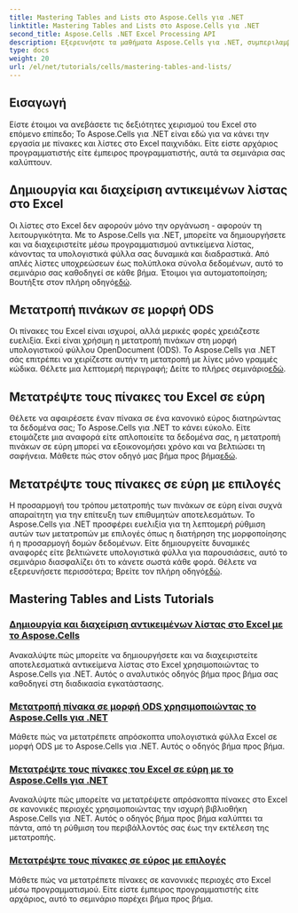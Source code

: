 ```yaml
---
title: Mastering Tables and Lists στο Aspose.Cells για .NET
linktitle: Mastering Tables and Lists στο Aspose.Cells για .NET
second_title: Aspose.Cells .NET Excel Processing API
description: Εξερευνήστε τα μαθήματα Aspose.Cells για .NET, συμπεριλαμβανομένης της δημιουργίας και διαχείρισης αντικειμένων λίστας, της μετατροπής πινάκων σε εύρη και της μετατροπής σε μορφή ODS βήμα προς βήμα.
type: docs
weight: 20
url: /el/net/tutorials/cells/mastering-tables-and-lists/
---
```

## Εισαγωγή

Είστε έτοιμοι να ανεβάσετε τις δεξιότητες χειρισμού του Excel στο επόμενο επίπεδο; Το Aspose.Cells για .NET είναι εδώ για να κάνει την εργασία με πίνακες και λίστες στο Excel παιχνιδάκι. Είτε είστε αρχάριος προγραμματιστής είτε έμπειρος προγραμματιστής, αυτά τα σεμινάρια σας καλύπτουν.

## Δημιουργία και διαχείριση αντικειμένων λίστας στο Excel  
 Οι λίστες στο Excel δεν αφορούν μόνο την οργάνωση - αφορούν τη λειτουργικότητα. Με το Aspose.Cells για .NET, μπορείτε να δημιουργήσετε και να διαχειριστείτε μέσω προγραμματισμού αντικείμενα λίστας, κάνοντας τα υπολογιστικά φύλλα σας δυναμικά και διαδραστικά. Από απλές λίστες υποχρεώσεων έως πολύπλοκα σύνολα δεδομένων, αυτό το σεμινάριο σας καθοδηγεί σε κάθε βήμα. Έτοιμοι για αυτοματοποίηση; Βουτήξτε στον πλήρη οδηγό[εδώ](./create-and-manage-list-object/).  

## Μετατροπή πινάκων σε μορφή ODS  
Οι πίνακες του Excel είναι ισχυροί, αλλά μερικές φορές χρειάζεστε ευελιξία. Εκεί είναι χρήσιμη η μετατροπή πινάκων στη μορφή υπολογιστικού φύλλου OpenDocument (ODS). Το Aspose.Cells για .NET σάς επιτρέπει να χειρίζεστε αυτήν τη μετατροπή με λίγες μόνο γραμμές κώδικα. Θέλετε μια λεπτομερή περιγραφή; Δείτε το πλήρες σεμινάριο[εδώ](./convert-table-to-ods-format/).  

## Μετατρέψτε τους πίνακες του Excel σε εύρη  
 Θέλετε να αφαιρέσετε έναν πίνακα σε ένα κανονικό εύρος διατηρώντας τα δεδομένα σας; Το Aspose.Cells για .NET το κάνει εύκολο. Είτε ετοιμάζετε μια αναφορά είτε απλοποιείτε τα δεδομένα σας, η μετατροπή πινάκων σε εύρη μπορεί να εξοικονομήσει χρόνο και να βελτιώσει τη σαφήνεια. Μάθετε πώς στον οδηγό μας βήμα προς βήμα[εδώ](./convert-excel-tables-to-range/).  

## Μετατρέψτε τους πίνακες σε εύρη με επιλογές  

Η προσαρμογή του τρόπου μετατροπής των πινάκων σε εύρη είναι συχνά απαραίτητη για την επίτευξη των επιθυμητών αποτελεσμάτων. Το Aspose.Cells για .NET προσφέρει ευελιξία για τη λεπτομερή ρύθμιση αυτών των μετατροπών με επιλογές όπως η διατήρηση της μορφοποίησης ή η προσαρμογή δομών δεδομένων. Είτε δημιουργείτε δυναμικές αναφορές είτε βελτιώνετε υπολογιστικά φύλλα για παρουσιάσεις, αυτό το σεμινάριο διασφαλίζει ότι το κάνετε σωστά κάθε φορά. Θέλετε να εξερευνήσετε περισσότερα; Βρείτε τον πλήρη οδηγό[εδώ](./convert-tables-to-range-with-options/).  

## Mastering Tables and Lists Tutorials
### [Δημιουργία και διαχείριση αντικειμένων λίστας στο Excel με το Aspose.Cells](./create-and-manage-list-object/)
Ανακαλύψτε πώς μπορείτε να δημιουργήσετε και να διαχειριστείτε αποτελεσματικά αντικείμενα λίστας στο Excel χρησιμοποιώντας το Aspose.Cells για .NET. Αυτός ο αναλυτικός οδηγός βήμα προς βήμα σας καθοδηγεί στη διαδικασία εγκατάστασης.
### [Μετατροπή πίνακα σε μορφή ODS χρησιμοποιώντας το Aspose.Cells για .NET](./convert-table-to-ods-format/)
Μάθετε πώς να μετατρέπετε απρόσκοπτα υπολογιστικά φύλλα Excel σε μορφή ODS με το Aspose.Cells για .NET. Αυτός ο οδηγός βήμα προς βήμα.
### [Μετατρέψτε τους πίνακες του Excel σε εύρη με το Aspose.Cells για .NET](./convert-excel-tables-to-range/)
Ανακαλύψτε πώς μπορείτε να μετατρέψετε απρόσκοπτα πίνακες στο Excel σε κανονικές περιοχές χρησιμοποιώντας την ισχυρή βιβλιοθήκη Aspose.Cells για .NET. Αυτός ο οδηγός βήμα προς βήμα καλύπτει τα πάντα, από τη ρύθμιση του περιβάλλοντός σας έως την εκτέλεση της μετατροπής.
### [Μετατρέψτε τους πίνακες σε εύρος με επιλογές](./convert-tables-to-range-with-options/)
Μάθετε πώς να μετατρέπετε πίνακες σε κανονικές περιοχές στο Excel μέσω προγραμματισμού. Είτε είστε έμπειρος προγραμματιστής είτε αρχάριος, αυτό το σεμινάριο παρέχει βήμα προς βήμα.